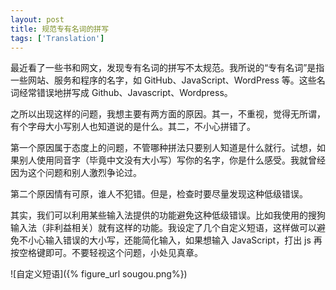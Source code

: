```yaml
---
layout: post
title: 规范专有名词的拼写
tags: ['Translation']
---
```


最近看了一些书和网文，发现专有名词的拼写不太规范。我所说的“专有名词”是指一些网站、服务和程序的名字，如 GitHub、JavaScript、WordPress 等。这些名词经常错误地拼写成 Github、Javascript、Wordpress。

之所以出现这样的问题，我想主要有两方面的原因。其一，不重视，觉得无所谓，有个字母大小写别人也知道说的是什么。其二，不小心拼错了。

第一个原因属于态度上的问题，不管哪种拼法只要别人知道是什么就行。试想，如果别人使用同音字（毕竟中文没有大小写）写你的名字，你是什么感受。我就曾经因为这个问题和别人激烈争论过。

第二个原因情有可原，谁人不犯错。但是，检查时要尽量发现这种低级错误。

其实，我们可以利用某些输入法提供的功能避免这种低级错误。比如我使用的搜狗输入法（非利益相关）就有这样的功能。我设定了几个自定义短语，这样做可以避免不小心输入错误的大小写，还能简化输入，如果想输入 JavaScript，打出 js 再按空格键即可。不要轻视这个问题，小处见真章。

![自定义短语]({% figure_url sougou.png%})
